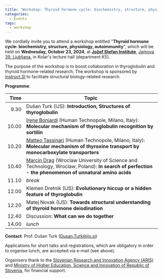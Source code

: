 ```yaml
---
title: "Workshop: Thyroid hormone cycle: biochemistry, structure, physiology, autoimmunity (Oct 23, 2024)"
categories:
  - Events
tags:
  - workshop
---
```


We cordially invite you to attend a workshop entitled "**Thyroid hormone cycle: biochemistry, structure, physiology, autoimmunity**", which will be held on **Wednesday, October 23, 2024**, at [**Jožef Stefan Institute**](https://ijs.si), [Jamova 39, Ljubljana](https://www.openstreetmap.org/?mlat=46.042371&mlon=14.487311#map=19/46.042372/14.487311), in Kolar's lecture hall (department K5).

The purpose of the workshop is to boost collaboration in thyroglobulin and thyroid hormone-related research. The workshop is sponsored by [Instruct.SI](https://instruct-eric.si) to facilitate structural biology-related research.

**Programme**:

|Time       |Topic        |
|----------:|-------------|
|       9.30|Dušan Turk (IJS): **Introduction, Structures of thyroglobulin**|
|      10.00|[Irene Boniardi](https://humantechnopole.it/en/people/irene-boniardi/) (Human Technopole, Milano, Italy): **Molecular mechanism of thyroglobulin recognition by sortilin**|
|      10.20|[Matteo Tassinari](https://humantechnopole.it/en/people/matteo-tassinari/) (Human Technopole, Milano, Italy): **Molecular mechanism of thyroxine transport by monocarboxylate transporters**|
|      10.40|[Marcin Drag](https://chembio.pwr.edu.pl/members/drag-group/professor-marcin-drag) (Wroclaw University of Science and Technology, Wroclaw, Poland): **In search of perfection - the phenomenon of unnatural amino acids**|
|      11.10|*break*|
|      12.00|Klemen Dretnik (IJS): **Evolutionary hiccup or a hidden feature of thyroglobulin**|
|      12.20|Matej Novak (IJS): **Towards structural understanding of thyroid hormone deiodination**|
|      12.40|Discussion: **What can we do together**|
|      14.00|*lunch*|

**Contact**: Prof. Dušan Turk ([Dusan.Turk@ijs.si](mailto:Dusan.Turk@ijs.si))

Applications for short talks and registrations, which are obligatory in order to organise lunch, are accepted via e-mail (see above).

Organisers thank to the [Slovenian Research and Innovation Agency (ARIS)](https://www.arrs.si/) and [Ministry of Higher Education, Science and Innovation of Republic of Slovenia](https://www.gov.si/drzavni-organi/ministrstva/ministrstvo-za-visoko-solstvo-znanost-in-inovacije/), for financial support.